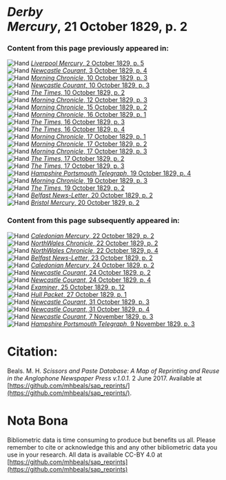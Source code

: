 # *Derby Mercury*, 21 October 1829, p. 2  
  
### Content from this page previously appeared in:  
![Hand](http://scissorsandpaste.net/wp-content/uploads/2017/06/smallhandpointer.png) [*Liverpool Mercury*, 2 October 1829, p. 5](https://mhbeals.github.io/sap_html/Liverpool-Mercury/Liverpool-Mercury-2-October-1829-p-5)  
![Hand](http://scissorsandpaste.net/wp-content/uploads/2017/06/smallhandpointer.png) [*Newcastle Courant*, 3 October 1829, p. 4](https://mhbeals.github.io/sap_html/Newcastle-Courant/Newcastle-Courant-3-October-1829-p-4)  
![Hand](http://scissorsandpaste.net/wp-content/uploads/2017/06/smallhandpointer.png) [*Morning Chronicle*, 10 October 1829, p. 3](https://mhbeals.github.io/sap_html/Morning-Chronicle/Morning-Chronicle-10-October-1829-p-3)  
![Hand](http://scissorsandpaste.net/wp-content/uploads/2017/06/smallhandpointer.png) [*Newcastle Courant*, 10 October 1829, p. 3](https://mhbeals.github.io/sap_html/Newcastle-Courant/Newcastle-Courant-10-October-1829-p-3)  
![Hand](http://scissorsandpaste.net/wp-content/uploads/2017/06/smallhandpointer.png) [*The Times*, 10 October 1829, p. 2](https://mhbeals.github.io/sap_html/The-Times/The-Times-10-October-1829-p-2)  
![Hand](http://scissorsandpaste.net/wp-content/uploads/2017/06/smallhandpointer.png) [*Morning Chronicle*, 12 October 1829, p. 3](https://mhbeals.github.io/sap_html/Morning-Chronicle/Morning-Chronicle-12-October-1829-p-3)  
![Hand](http://scissorsandpaste.net/wp-content/uploads/2017/06/smallhandpointer.png) [*Morning Chronicle*, 15 October 1829, p. 2](https://mhbeals.github.io/sap_html/Morning-Chronicle/Morning-Chronicle-15-October-1829-p-2)  
![Hand](http://scissorsandpaste.net/wp-content/uploads/2017/06/smallhandpointer.png) [*Morning Chronicle*, 16 October 1829, p. 1](https://mhbeals.github.io/sap_html/Morning-Chronicle/Morning-Chronicle-16-October-1829-p-1)  
![Hand](http://scissorsandpaste.net/wp-content/uploads/2017/06/smallhandpointer.png) [*The Times*, 16 October 1829, p. 3](https://mhbeals.github.io/sap_html/The-Times/The-Times-16-October-1829-p-3)  
![Hand](http://scissorsandpaste.net/wp-content/uploads/2017/06/smallhandpointer.png) [*The Times*, 16 October 1829, p. 4](https://mhbeals.github.io/sap_html/The-Times/The-Times-16-October-1829-p-4)  
![Hand](http://scissorsandpaste.net/wp-content/uploads/2017/06/smallhandpointer.png) [*Morning Chronicle*, 17 October 1829, p. 1](https://mhbeals.github.io/sap_html/Morning-Chronicle/Morning-Chronicle-17-October-1829-p-1)  
![Hand](http://scissorsandpaste.net/wp-content/uploads/2017/06/smallhandpointer.png) [*Morning Chronicle*, 17 October 1829, p. 2](https://mhbeals.github.io/sap_html/Morning-Chronicle/Morning-Chronicle-17-October-1829-p-2)  
![Hand](http://scissorsandpaste.net/wp-content/uploads/2017/06/smallhandpointer.png) [*Morning Chronicle*, 17 October 1829, p. 3](https://mhbeals.github.io/sap_html/Morning-Chronicle/Morning-Chronicle-17-October-1829-p-3)  
![Hand](http://scissorsandpaste.net/wp-content/uploads/2017/06/smallhandpointer.png) [*The Times*, 17 October 1829, p. 2](https://mhbeals.github.io/sap_html/The-Times/The-Times-17-October-1829-p-2)  
![Hand](http://scissorsandpaste.net/wp-content/uploads/2017/06/smallhandpointer.png) [*The Times*, 17 October 1829, p. 3](https://mhbeals.github.io/sap_html/The-Times/The-Times-17-October-1829-p-3)  
![Hand](http://scissorsandpaste.net/wp-content/uploads/2017/06/smallhandpointer.png) [*Hampshire Portsmouth Telegraph*, 19 October 1829, p. 4](https://mhbeals.github.io/sap_html/Hampshire-Portsmouth-Telegraph/Hampshire-Portsmouth-Telegraph-19-October-1829-p-4)  
![Hand](http://scissorsandpaste.net/wp-content/uploads/2017/06/smallhandpointer.png) [*Morning Chronicle*, 19 October 1829, p. 3](https://mhbeals.github.io/sap_html/Morning-Chronicle/Morning-Chronicle-19-October-1829-p-3)  
![Hand](http://scissorsandpaste.net/wp-content/uploads/2017/06/smallhandpointer.png) [*The Times*, 19 October 1829, p. 2](https://mhbeals.github.io/sap_html/The-Times/The-Times-19-October-1829-p-2)  
![Hand](http://scissorsandpaste.net/wp-content/uploads/2017/06/smallhandpointer.png) [*Belfast News-Letter*, 20 October 1829, p. 2](https://mhbeals.github.io/sap_html/Belfast-News-Letter/Belfast-News-Letter-20-October-1829-p-2)  
![Hand](http://scissorsandpaste.net/wp-content/uploads/2017/06/smallhandpointer.png) [*Bristol Mercury*, 20 October 1829, p. 2](https://mhbeals.github.io/sap_html/Bristol-Mercury/Bristol-Mercury-20-October-1829-p-2)  
  
### Content from this page subsequently appeared in:  
![Hand](http://scissorsandpaste.net/wp-content/uploads/2017/06/smallhandpointer.png) [*Caledonian Mercury*, 22 October 1829, p. 2](https://mhbeals.github.io/sap_html/Caledonian-Mercury/Caledonian-Mercury-22-October-1829-p-2)  
![Hand](http://scissorsandpaste.net/wp-content/uploads/2017/06/smallhandpointer.png) [*NorthWales Chronicle*, 22 October 1829, p. 2](https://mhbeals.github.io/sap_html/NorthWales-Chronicle/NorthWales-Chronicle-22-October-1829-p-2)  
![Hand](http://scissorsandpaste.net/wp-content/uploads/2017/06/smallhandpointer.png) [*NorthWales Chronicle*, 22 October 1829, p. 4](https://mhbeals.github.io/sap_html/NorthWales-Chronicle/NorthWales-Chronicle-22-October-1829-p-4)  
![Hand](http://scissorsandpaste.net/wp-content/uploads/2017/06/smallhandpointer.png) [*Belfast News-Letter*, 23 October 1829, p. 2](https://mhbeals.github.io/sap_html/Belfast-News-Letter/Belfast-News-Letter-23-October-1829-p-2)  
![Hand](http://scissorsandpaste.net/wp-content/uploads/2017/06/smallhandpointer.png) [*Caledonian Mercury*, 24 October 1829, p. 2](https://mhbeals.github.io/sap_html/Caledonian-Mercury/Caledonian-Mercury-24-October-1829-p-2)  
![Hand](http://scissorsandpaste.net/wp-content/uploads/2017/06/smallhandpointer.png) [*Newcastle Courant*, 24 October 1829, p. 2](https://mhbeals.github.io/sap_html/Newcastle-Courant/Newcastle-Courant-24-October-1829-p-2)  
![Hand](http://scissorsandpaste.net/wp-content/uploads/2017/06/smallhandpointer.png) [*Newcastle Courant*, 24 October 1829, p. 4](https://mhbeals.github.io/sap_html/Newcastle-Courant/Newcastle-Courant-24-October-1829-p-4)  
![Hand](http://scissorsandpaste.net/wp-content/uploads/2017/06/smallhandpointer.png) [*Examiner*, 25 October 1829, p. 12](https://mhbeals.github.io/sap_html/Examiner/Examiner-25-October-1829-p-12)  
![Hand](http://scissorsandpaste.net/wp-content/uploads/2017/06/smallhandpointer.png) [*Hull Packet*, 27 October 1829, p. 1](https://mhbeals.github.io/sap_html/Hull-Packet/Hull-Packet-27-October-1829-p-1)  
![Hand](http://scissorsandpaste.net/wp-content/uploads/2017/06/smallhandpointer.png) [*Newcastle Courant*, 31 October 1829, p. 3](https://mhbeals.github.io/sap_html/Newcastle-Courant/Newcastle-Courant-31-October-1829-p-3)  
![Hand](http://scissorsandpaste.net/wp-content/uploads/2017/06/smallhandpointer.png) [*Newcastle Courant*, 31 October 1829, p. 4](https://mhbeals.github.io/sap_html/Newcastle-Courant/Newcastle-Courant-31-October-1829-p-4)  
![Hand](http://scissorsandpaste.net/wp-content/uploads/2017/06/smallhandpointer.png) [*Newcastle Courant*, 7 November 1829, p. 3](https://mhbeals.github.io/sap_html/Newcastle-Courant/Newcastle-Courant-7-November-1829-p-3)  
![Hand](http://scissorsandpaste.net/wp-content/uploads/2017/06/smallhandpointer.png) [*Hampshire Portsmouth Telegraph*, 9 November 1829, p. 3](https://mhbeals.github.io/sap_html/Hampshire-Portsmouth-Telegraph/Hampshire-Portsmouth-Telegraph-9-November-1829-p-3)  


# Citation: 

Beals. M. H. *Scissors and Paste Database: A Map of Reprinting and Reuse in the Anglophone Newspaper Press v.1.0.1.* 2 June 2017. Available at [https://github.com/mhbeals/sap_reprints/](https://github.com/mhbeals/sap_reprints/). 

# Nota Bona

Bibliometric data is time consuming to produce but benefits us all. Please remember to cite or acknowledge this and any other bibliometric data you use in your research. All data is available CC-BY 4.0 at [https://github.com/mhbeals/sap_reprints](https://github.com/mhbeals/sap_reprints)